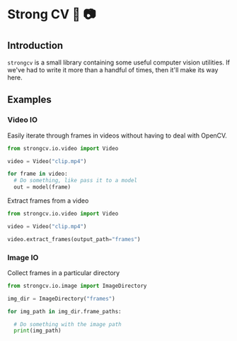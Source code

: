 # Strong CV 💪 📷

## Introduction

`strongcv` is a small library containing some useful computer vision utilities. If we've
had to write it more than a handful of times, then it'll make its way here.

## Examples

### Video IO

Easily iterate through frames in videos without having to deal with OpenCV.
```python
from strongcv.io.video import Video

video = Video("clip.mp4")

for frame in video:
  # Do something, like pass it to a model
  out = model(frame)
```

Extract frames from a video
```python
from strongcv.io.video import Video

video = Video("clip.mp4")

video.extract_frames(output_path="frames")
```

### Image IO

Collect frames in a particular directory
```python
from strongcv.io.image import ImageDirectory

img_dir = ImageDirectory("frames")

for img_path in img_dir.frame_paths:

  # Do something with the image path
  print(img_path)
```
